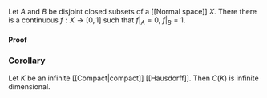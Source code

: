 Let $A$ and $B$ be disjoint closed subsets of a [[Normal space]] $X$. 
There there is a continuous $f:X\to[0,1]$ such that $f|_{A}=0$, $f|_{B}=1$.

#### Proof

### Corollary
Let $K$ be an infinite [[Compact|compact]] [[Hausdorff]]. Then $C(K)$ is infinite dimensional.

